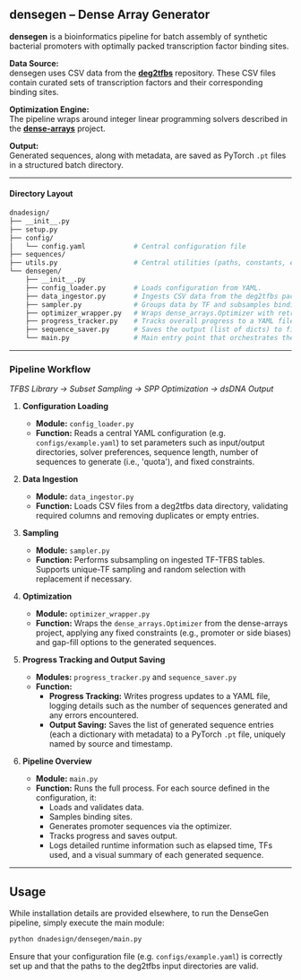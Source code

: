 ## densegen – Dense Array Generator
**densegen** is a bioinformatics pipeline for batch assembly of synthetic bacterial promoters with optimally packed transcription factor binding sites.

**Data Source:**  
densegen uses CSV data from the [**deg2tfbs**](https://github.com/e-south/deg2tfbs/tree/main) repository. These CSV files contain curated sets of transcription factors and their corresponding binding sites.

**Optimization Engine:**  
The pipeline wraps around integer linear programming solvers described in the [**dense-arrays**](https://github.com/e-south/dense-arrays) project.

**Output:**  
Generated sequences, along with metadata, are saved as PyTorch `.pt` files in a structured batch directory.

---
#### Directory Layout

```bash
dnadesign/
├── __init__.py               
├── setup.py
├── config/
│   └── config.yaml            # Central configuration file
├── sequences/                 
├── utils.py                   # Central utilities (paths, constants, etc.)
└── densegen/
    ├── __init__.py            
    ├── config_loader.py       # Loads configuration from YAML.
    ├── data_ingestor.py       # Ingests CSV data from the deg2tfbs package.
    ├── sampler.py             # Groups data by TF and subsamples binding sites.
    ├── optimizer_wrapper.py   # Wraps dense_arrays.Optimizer with retry/fail-safe.
    ├── progress_tracker.py    # Tracks overall progress to a YAML file.
    ├── sequence_saver.py      # Saves the output (list of dicts) to file.
    └── main.py                # Main entry point that orchestrates the process.
```

---

### Pipeline Workflow
*TFBS Library → Subset Sampling → SPP Optimization → dsDNA Output*

1. **Configuration Loading**  
   - **Module:** `config_loader.py`  
   - **Function:** Reads a central YAML configuration (e.g. `configs/example.yaml`) to set parameters such as input/output directories, solver preferences, sequence length, number of sequences to generate (i.e., 'quota'), and fixed constraints.

2. **Data Ingestion**  
   - **Module:** `data_ingestor.py`  
   - **Function:** Loads CSV files from a deg2tfbs data directory, validating required columns and removing duplicates or empty entries.  


3. **Sampling**  
   - **Module:** `sampler.py`  
   - **Function:** Performs subsampling on ingested TF-TFBS tables. Supports unique-TF sampling and random selection with replacement if necessary.


4. **Optimization**  
   - **Module:** `optimizer_wrapper.py`  
   - **Function:** Wraps the `dense_arrays.Optimizer` from the dense-arrays project, applying any fixed constraints (e.g., promoter or side biases) and gap-fill options to the generated sequences.


5. **Progress Tracking and Output Saving**  
   - **Modules:** `progress_tracker.py` and `sequence_saver.py`  
   - **Function:**  
     - **Progress Tracking:** Writes progress updates to a YAML file, logging details such as the number of sequences generated and any errors encountered.
     - **Output Saving:** Saves the list of generated sequence entries (each a dictionary with metadata) to a PyTorch `.pt` file, uniquely named by source and timestamp.


6. **Pipeline Overview**  
   - **Module:** `main.py`  
   - **Function:** Runs the full process. For each source defined in the configuration, it:
     - Loads and validates data.
     - Samples binding sites.
     - Generates promoter sequences via the optimizer.
     - Tracks progress and saves output.
     - Logs detailed runtime information such as elapsed time, TFs used, and a visual summary of each generated sequence.

---

## Usage

While installation details are provided elsewhere, to run the DenseGen pipeline, simply execute the main module:

```bash
python dnadesign/densegen/main.py
```

Ensure that your configuration file (e.g. `configs/example.yaml`) is correctly set up and that the paths to the deg2tfbs input directories are valid.
